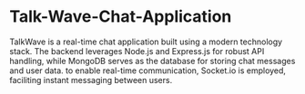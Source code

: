 # Talk-Wave-Chat-Application
TalkWave is a real-time chat application built using a modern technology stack. The backend leverages Node.js and Express.js for robust API handling, while MongoDB serves as the database for storing chat messages and user data. to enable real-time communication, Socket.io is employed, faciliting instant messaging between users.
